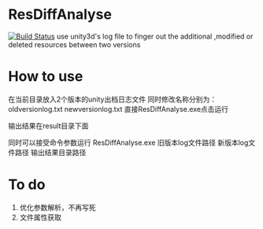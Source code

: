 # ResDiffAnalyse
[![Build Status](https://travis-ci.org/nicebug/ResDiffAnalyse.svg?branch=master)](https://travis-ci.org/nicebug/ResDiffAnalyse)
use unity3d's log file to finger out the additional ,modified or deleted resources between two versions

# How to use
在当前目录放入2个版本的unity出档日志文件
同时修改名称分别为：oldversionlog.txt  newversionlog.txt
直接ResDiffAnalyse.exe点击运行

输出结果在result目录下面

同时可以接受命令参数运行 ResDiffAnalyse.exe  旧版本log文件路径 新版本log文件路径  输出结果目录路径

# To do
1. 优化参数解析，不再写死
2. 文件属性获取
